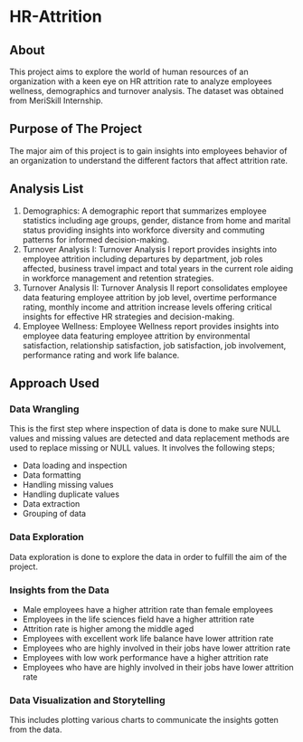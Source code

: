 # HR-Attrition

## About
This project aims to explore the world of human resources of an organization with a keen eye on HR attrition rate to analyze employees wellness, demographics and turnover analysis. The dataset was obtained from MeriSkill Internship.

## Purpose of The Project
The major aim of this project is to gain insights into employees behavior of an organization to understand the different factors that affect attrition rate.

## Analysis List
1. Demographics: 
A demographic report that summarizes employee statistics including age groups, gender, distance from home and marital status providing insights into workforce diversity and commuting patterns for informed decision-making.
2. Turnover Analysis I:
Turnover Analysis I report provides insights into employee attrition including departures by department, job roles affected, business travel impact and total years in the current role aiding in workforce management and retention strategies.
3. Turnover Analysis II:
Turnover Analysis II report consolidates employee data featuring employee attrition by job level, overtime performance rating, monthly income and attrition increase levels offering critical insights for effective HR strategies and decision-making.
4. Employee Wellness:
Employee Wellness report provides insights into employee data featuring employee attrition by environmental satisfaction, relationship satisfaction, job satisfaction, job involvement, performance rating and work life balance.

## Approach Used
### Data Wrangling
This is the first step where inspection of data is done to make sure NULL values and missing values are detected and data replacement methods are used to replace missing or NULL values. It involves the following steps;
- Data loading and inspection
- Data formatting
- Handling missing values
- Handling duplicate values
- Data extraction
- Grouping of data 

### Data Exploration
Data exploration is done to explore the data in order to fulfill the aim of the project.

### Insights from the Data
- Male employees have a higher attrition rate than female employees
- Employees in the life sciences field have a higher attrition rate
- Attrition rate is higher among the middle aged
- Employees with excellent work life balance have lower attrition rate
- Employees who are highly involved in their jobs have lower attrition rate
- Employees with low work performance have a higher attrition rate
- Employees who have are highly involved in their jobs have lower attrition rate

### Data Visualization and Storytelling
This includes plotting various charts to communicate the insights gotten from the data.
